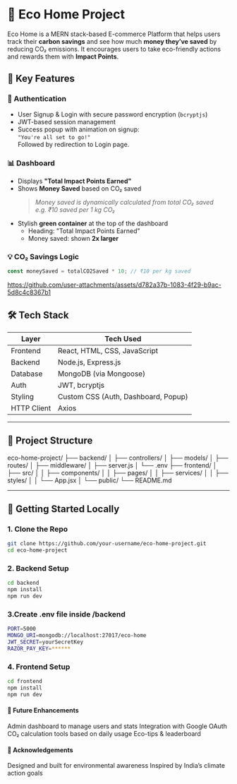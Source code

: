 # 🌿 Eco Home Project

Eco Home is a MERN stack-based E-commerce Platform that helps users track their **carbon savings** and see how much **money they’ve saved** by reducing CO₂ emissions. It encourages users to take eco-friendly actions and rewards them with **Impact Points**.
## 🚀 Key Features

### 🔐 Authentication
- User Signup & Login with secure password encryption (`bcryptjs`)
- JWT-based session management
- Success popup with animation on signup:  
  `"You're all set to go!"`  
  Followed by redirection to Login page.

### 📊 Dashboard
- Displays **"Total Impact Points Earned"**
- Shows **Money Saved** based on CO₂ saved
  > _Money saved is dynamically calculated from total CO₂ saved_  
  _e.g. ₹10 saved per 1 kg CO₂_
- Stylish **green container** at the top of the dashboard
  - Heading: "Total Impact Points Earned"
  - Money saved: shown **2x larger**

### 💡 CO₂ Savings Logic
```js
const moneySaved = totalCO2Saved * 10; // ₹10 per kg saved
```
https://github.com/user-attachments/assets/d782a37b-1083-4f29-b9ac-5d8c4c8367b1

## 🛠 Tech Stack

| Layer        | Tech Used                           |
| ------------ | ----------------------------------- |
| Frontend     | React, HTML, CSS, JavaScript        |
| Backend      | Node.js, Express.js                 |
| Database     | MongoDB (via Mongoose)              |
| Auth         | JWT, bcryptjs                       |
| Styling      | Custom CSS (Auth, Dashboard, Popup) |
| HTTP Client  | Axios                               |

---

## 🔧 Project Structure
eco-home-project/
├── backend/
│ ├── controllers/
│ ├── models/
│ ├── routes/
│ ├── middleware/
│ ├── server.js
│ └── .env
├── frontend/
│ ├── src/
│ │ ├── components/
│ │ ├── pages/
│ │ ├── services/
│ │ ├── styles/
│ │ └── App.jsx
│ └── public/
└── README.md


---

## 🧪 Getting Started Locally

### 1. Clone the Repo

```bash
git clone https://github.com/your-username/eco-home-project.git
cd eco-home-project
```
### 2. Backend Setup
```bash
cd backend
npm install
npm run dev
```
### 3.Create .env file inside /backend
```bash
PORT=5000
MONGO_URI=mongodb://localhost:27017/eco-home
JWT_SECRET=yourSecretKey
RAZOR_PAY_KEY=******
```
### 4. Frontend Setup
```bash 
cd frontend
npm install
npm run dev
```

#### 📌 Future Enhancements

Admin dashboard to manage users and stats
Integration with Google OAuth
CO₂ calculation tools based on daily usage
Eco-tips & leaderboard

#### 🙌 Acknowledgements

Designed and built for environmental awareness
Inspired by India’s climate action goals


